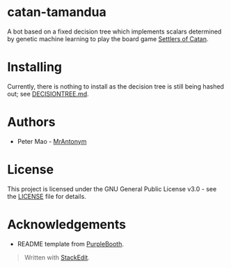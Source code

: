 
# catan-tamandua
A bot based on a fixed decision tree which implements scalars determined by genetic machine learning to play the board game [Settlers of Catan](https://www.catan.com).

# Installing
Currently, there is nothing to install as the decision tree is still being hashed out; see [DECISIONTREE.md](https://github.com/MrAntonym/catan-tamandua/blob/master/DECISIONTREE.md).

# Authors
* Peter Mao - [MrAntonym](https://github.com/MrAntonym)

# License
This project is licensed under the GNU General Public License v3.0 - see the [LICENSE](https://github.com/MrAntonym/catan-tamandua/blob/master/LICENSE) file for details.

# Acknowledgements
* README template from [PurpleBooth](https://gist.github.com/PurpleBooth/109311bb0361f32d87a2).

> Written with [StackEdit](https://stackedit.io/).
<!--stackedit_data:
eyJoaXN0b3J5IjpbMjA5MDAzMTUxMSwtMTkxMjMwOTQzOF19
-->